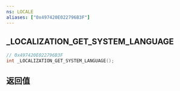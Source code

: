 ```yaml
---
ns: LOCALE
aliases: ["0x497420E022796B3F"]
---
```

## _LOCALIZATION_GET_SYSTEM_LANGUAGE

```c
// 0x497420E022796B3F
int _LOCALIZATION_GET_SYSTEM_LANGUAGE();
```


## 返回值

